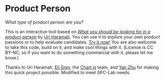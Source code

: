 # Product Person

*What type of product person are you?*

This is an interactive tool based on *[What you should be looking for in a product person](https://medium.com/swlh/what-you-should-be-looking-for-in-a-product-person-ee40e39a7301)* by [Uri Haramati](https://twitter.com/uriharamati). You can use it to explore your own product passions or to help evaluate candidates. [Try it now!](https://montoya.github.io/product-person/) You are also welcome to take this code, build on it, and make cool things with it. (License is CC BY-NC, so if you want to do something commercial with it, please let me know.)

Thanks to Uri Haramati, [Eli Grey](https://github.com/eligrey/), the [Chart.js](http://www.chartjs.org/) team, and [Yan Zhu](https://github.com/picturepan2) for making this quick project possible. Modified to meet SPC-Lab needs. 
